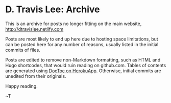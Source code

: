 # D. Travis Lee: Archive

This is an archive for posts no longer fitting on the main website, http://dtravislee.netlify.com

Posts are most likely to end up here due to hosting space limitations, but can be posted here for any number of reasons, usually listed in the initial commits of files.

Posts are edited to remove non-Markdown formatting, such as HTML and Hugo shortcodes, that would ruin reading on github.com. Tables of contents are generated using [DocToc on HerokuApp](http://doctoc.herokuapp.com/). Otherwise, initial commits are unedited from their originals.

Happy reading.

~T
